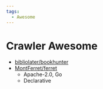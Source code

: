 ```yaml
---
tags:
  - Awesome
---
```


# Crawler Awesome

- [bibliolater/bookhunter](https://github.com/bibliolater/bookhunter)
- [MontFerret/ferret](https://github.com/MontFerret/ferret)
  - Apache-2.0, Go
  - Declarative
